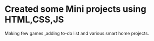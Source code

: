 # Created some Mini projects using HTML,CSS,JS
Making few games ,adding to-do list and various smart home projects.
